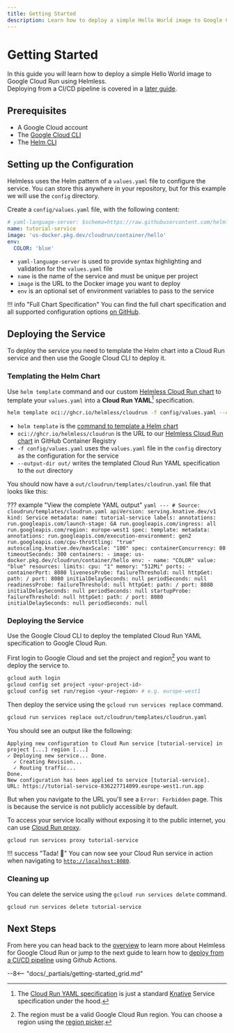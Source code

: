 ```yaml
---
title: Getting Started
description: Learn how to deploy a simple Hello World image to Google Cloud Run using Helmless.
---
```


# Getting Started

In this guide you will learn how to deploy a simple Hello World image to Google Cloud Run using Helmless.  
Deploying from a CI/CD pipeline is covered in a [later guide](./ci-cd.md).

## Prerequisites

- A Google Cloud account
- The [Google Cloud CLI](https://cloud.google.com/sdk/docs/install)
- The [Helm CLI](https://helm.sh/docs/intro/install/)

## Setting up the Configuration

Helmless uses the Helm pattern of a `values.yaml` file to configure the service. You can store this anywhere in your repository, but for this example we will use the `config` directory.

Create a `config/values.yaml` file, with the following content:

```yaml
# yaml-language-server: $schema=https://raw.githubusercontent.com/helmless/cloudrun/main/values.schema.json
name: tutorial-service
image: 'us-docker.pkg.dev/cloudrun/container/hello'
env:
  COLOR: 'blue'
```

- `yaml-language-server` is used to provide syntax highlighting and validation for the `values.yaml` file
- `name` is the name of the service and must be unique per project
- `image` is the URL to the Docker image you want to deploy
- `env` is an optional set of environment variables to pass to the service

!!! info "Full Chart Specification"
    You can find the full chart specification and all supported configuration options [on GitHub][chart].

## Deploying the Service

To deploy the service you need to template the Helm chart into a Cloud Run service and then use the Google Cloud CLI to deploy it.

### Templating the Helm Chart

Use `helm template` command and our custom [Helmless Cloud Run chart][chart] to template your `values.yaml` into a **Cloud Run YAML**[^1] specification.

```sh
helm template oci://ghcr.io/helmless/cloudrun -f config/values.yaml --output-dir out/
```

- `helm template` is the [command to template a Helm chart](https://helm.sh/docs/helm/helm_template/)
- `oci://ghcr.io/helmless/cloudrun` is the URL to our [Helmless Cloud Run chart][chart] in GitHub Container Registry
- `-f config/values.yaml` uses the `values.yaml` file in the `config` directory as the configuration for the service
- `--output-dir out/` writes the templated Cloud Run YAML specification to the `out` directory

You should now have a `out/cloudrun/templates/cloudrun.yaml` file that looks like this:

??? example "View the complete YAML output"
    ```yaml
    ---
    # Source: cloudrun/templates/cloudrun.yaml
    apiVersion: serving.knative.dev/v1
    kind: Service
    metadata:
        name: tutorial-service
        labels:
        annotations:
          run.googleapis.com/launch-stage: GA
          run.googleapis.com/ingress: all
          run.googleapis.com/region: europe-west1
      spec:
        template:
          metadata:
            annotations:
              run.googleapis.com/execution-environment: gen2
              run.googleapis.com/cpu-throttling: "true"
              autoscaling.knative.dev/maxScale: "100"
          spec:
            containerConcurrency: 80
            timeoutSeconds: 300
            containers:
              - image: us-docker.pkg.dev/cloudrun/container/hello
                env:
                  - name: "COLOR"
                    value: "blue"
                resources:
                  limits:
                    cpu: "1"
                    memory: "512Mi"
                ports:
                  - containerPort: 8080
                livenessProbe:
                  failureThreshold: null
                  httpGet:
                    path: /
                    port: 8080
                  initialDelaySeconds: null
                  periodSeconds: null
                readinessProbe:
                  failureThreshold: null
                  httpGet:
                    path: /
                    port: 8080
                  initialDelaySeconds: null
                  periodSeconds: null
                startupProbe:
                  failureThreshold: null
                  httpGet:
                    path: /
                    port: 8080
                  initialDelaySeconds: null
                  periodSeconds: null
    ```

### Deploying the Service

Use the Google Cloud CLI to deploy the templated Cloud Run YAML specification to Google Cloud Run.

First login to Google Cloud and set the project and region[^2] you want to deploy the service to.

```sh
gcloud auth login
gcloud config set project <your-project-id>
gcloud config set run/region <your-region> # e.g. europe-west1
```

Then deploy the service using the `gcloud run services replace` command.

```sh
gcloud run services replace out/cloudrun/templates/cloudrun.yaml
```

You should see an output like the following:

```text
Applying new configuration to Cloud Run service [tutorial-service] in project [...] region [...]
✓ Deploying new service... Done.
  ✓ Creating Revision...
  ✓ Routing traffic...
Done.
New configuration has been applied to service [tutorial-service].
URL: https://tutorial-service-836227714099.europe-west1.run.app
```

But when you navigate to the URL you'll see a `Error: Forbidden` page. This is because the service is not publicly accessible by default.

To access your service locally without exposing it to the public internet, you can use [Cloud Run proxy](https://cloud.google.com/run/docs/authenticating/developers).

```sh
gcloud run services proxy tutorial-service
```

!!! success "Tada! 🥳"
    You can now see your Cloud Run service in action when navigating to [`http://localhost:8080`](http://localhost:8080).

### Cleaning up

You can delete the service using the `gcloud run services delete` command.

```sh
gcloud run services delete tutorial-service
```

## Next Steps

From here you can head back to the [overview](/what-is-helmless) to learn more about Helmless for Google Cloud Run or jump to the next guide to learn how to [deploy from a CI/CD pipeline](ci-cd.md) using Github Actions.


--8<-- "docs/_partials/getting-started_grid.md"


[^1]: The [Cloud Run YAML specification](https://cloud.google.com/run/docs/reference/yaml/v1) is just a standard [Knative](https://knative.dev/) Service specification under the hood.
[^2]: The region must be a valid Google Cloud Run region. You can choose a region using the [region picker](https://cloud.withgoogle.com/region-picker/).

[chart]: https://github.com/helmless/google-cloudrun-chart
